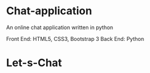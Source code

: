 # Chat-application
An online chat application written in python

Front End: HTML5, CSS3, Bootstrap 3
Back End: Python
# Let-s-Chat

